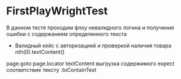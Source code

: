 # FirstPlayWrightTest
В данном тесте проходим флоу невалидного логина и получения ошибки с содержанием определенного текста
+ Валидный кейс с авторизацией и проверкой наличия товара nth(0).textContent()

page.goto
page.locator
textContent выгрузка содержимого 
expect соответствие тексту .toContainText
